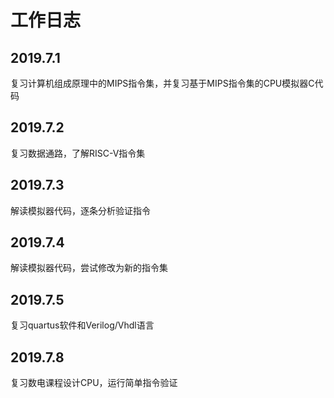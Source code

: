 # 工作日志
## 2019.7.1
复习计算机组成原理中的MIPS指令集，并复习基于MIPS指令集的CPU模拟器C代码

## 2019.7.2
复习数据通路，了解RISC-V指令集

## 2019.7.3
解读模拟器代码，逐条分析验证指令

## 2019.7.4
解读模拟器代码，尝试修改为新的指令集

## 2019.7.5
复习quartus软件和Verilog/Vhdl语言

## 2019.7.8
复习数电课程设计CPU，运行简单指令验证
